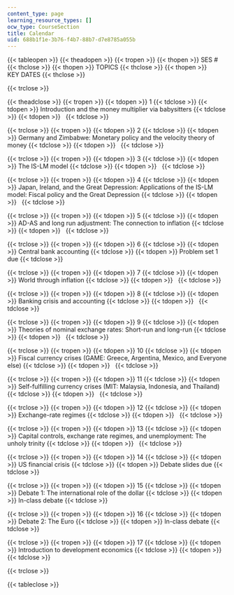 ```yaml
---
content_type: page
learning_resource_types: []
ocw_type: CourseSection
title: Calendar
uid: 688b1f1e-3b76-f4b7-88b7-d7e8785a055b
---
```


{{< tableopen >}}
{{< theadopen >}}
{{< tropen >}}
{{< thopen >}}
SES #
{{< thclose >}}
{{< thopen >}}
TOPICS
{{< thclose >}}
{{< thopen >}}
KEY DATES
{{< thclose >}}

{{< trclose >}}

{{< theadclose >}}
{{< tropen >}}
{{< tdopen >}}
1
{{< tdclose >}}
{{< tdopen >}}
Introduction and the money multiplier via babysitters
{{< tdclose >}}
{{< tdopen >}}
 
{{< tdclose >}}

{{< trclose >}}
{{< tropen >}}
{{< tdopen >}}
2
{{< tdclose >}}
{{< tdopen >}}
Germany and Zimbabwe: Monetary policy and the velocity theory of money
{{< tdclose >}}
{{< tdopen >}}
 
{{< tdclose >}}

{{< trclose >}}
{{< tropen >}}
{{< tdopen >}}
3
{{< tdclose >}}
{{< tdopen >}}
The IS-LM model
{{< tdclose >}}
{{< tdopen >}}
 
{{< tdclose >}}

{{< trclose >}}
{{< tropen >}}
{{< tdopen >}}
4
{{< tdclose >}}
{{< tdopen >}}
Japan, Ireland, and the Great Depression: Applications of the IS-LM model: Fiscal policy and the Great Depression
{{< tdclose >}}
{{< tdopen >}}
 
{{< tdclose >}}

{{< trclose >}}
{{< tropen >}}
{{< tdopen >}}
5
{{< tdclose >}}
{{< tdopen >}}
AD-AS and long run adjustment: The connection to inflation
{{< tdclose >}}
{{< tdopen >}}
 
{{< tdclose >}}

{{< trclose >}}
{{< tropen >}}
{{< tdopen >}}
6
{{< tdclose >}}
{{< tdopen >}}
Central bank accounting
{{< tdclose >}}
{{< tdopen >}}
Problem set 1 due
{{< tdclose >}}

{{< trclose >}}
{{< tropen >}}
{{< tdopen >}}
7
{{< tdclose >}}
{{< tdopen >}}
World through inflation
{{< tdclose >}}
{{< tdopen >}}
 
{{< tdclose >}}

{{< trclose >}}
{{< tropen >}}
{{< tdopen >}}
8
{{< tdclose >}}
{{< tdopen >}}
Banking crisis and accounting
{{< tdclose >}}
{{< tdopen >}}
 
{{< tdclose >}}

{{< trclose >}}
{{< tropen >}}
{{< tdopen >}}
9
{{< tdclose >}}
{{< tdopen >}}
Theories of nominal exchange rates: Short-run and long-run
{{< tdclose >}}
{{< tdopen >}}
 
{{< tdclose >}}

{{< trclose >}}
{{< tropen >}}
{{< tdopen >}}
10
{{< tdclose >}}
{{< tdopen >}}
Fiscal currency crises (GAME: Greece, Argentina, Mexico, and Everyone else)
{{< tdclose >}}
{{< tdopen >}}
 
{{< tdclose >}}

{{< trclose >}}
{{< tropen >}}
{{< tdopen >}}
11
{{< tdclose >}}
{{< tdopen >}}
Self-fulfilling currency crises (MIT: Malaysia, Indonesia, and Thailand)
{{< tdclose >}}
{{< tdopen >}}
 
{{< tdclose >}}

{{< trclose >}}
{{< tropen >}}
{{< tdopen >}}
12
{{< tdclose >}}
{{< tdopen >}}
Exchange-rate regimes
{{< tdclose >}}
{{< tdopen >}}
 
{{< tdclose >}}

{{< trclose >}}
{{< tropen >}}
{{< tdopen >}}
13
{{< tdclose >}}
{{< tdopen >}}
Capital controls, exchange rate regimes, and unemployment: The unholy trinity
{{< tdclose >}}
{{< tdopen >}}
 
{{< tdclose >}}

{{< trclose >}}
{{< tropen >}}
{{< tdopen >}}
14
{{< tdclose >}}
{{< tdopen >}}
US financial crisis
{{< tdclose >}}
{{< tdopen >}}
Debate slides due
{{< tdclose >}}

{{< trclose >}}
{{< tropen >}}
{{< tdopen >}}
15
{{< tdclose >}}
{{< tdopen >}}
Debate 1: The international role of the dollar
{{< tdclose >}}
{{< tdopen >}}
In-class debate
{{< tdclose >}}

{{< trclose >}}
{{< tropen >}}
{{< tdopen >}}
16
{{< tdclose >}}
{{< tdopen >}}
Debate 2: The Euro
{{< tdclose >}}
{{< tdopen >}}
In-class debate
{{< tdclose >}}

{{< trclose >}}
{{< tropen >}}
{{< tdopen >}}
17
{{< tdclose >}}
{{< tdopen >}}
Introduction to development economics
{{< tdclose >}}
{{< tdopen >}}
 
{{< tdclose >}}

{{< trclose >}}

{{< tableclose >}}